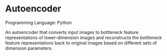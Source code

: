 # Autoencoder

Programming Language: Python

An autoencoder that converts input images to bottleneck feature representations of lower-dimension images and reconstructs the bottleneck feature representations back to original images based on different sets of dimension parameters.
